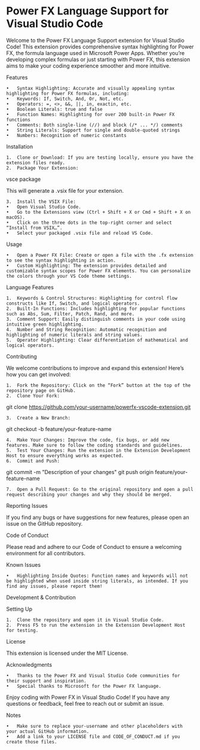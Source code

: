 # Power FX Language Support for Visual Studio Code

Welcome to the Power FX Language Support extension for Visual Studio Code! This extension provides comprehensive syntax highlighting for Power FX, the formula language used in Microsoft Power Apps. Whether you’re developing complex formulas or just starting with Power FX, this extension aims to make your coding experience smoother and more intuitive.

Features

	•	Syntax Highlighting: Accurate and visually appealing syntax highlighting for Power FX formulas, including:
	•	Keywords: If, Switch, And, Or, Not, etc.
	•	Operators: =, <>, &&, ||, in, exactin, etc.
	•	Boolean Literals: true and false
	•	Function Names: Highlighting for over 200 built-in Power FX functions
	•	Comments: Both single-line (//) and block (/* ... */) comments
	•	String Literals: Support for single and double-quoted strings
	•	Numbers: Recognition of numeric constants

Installation

	1.	Clone or Download: If you are testing locally, ensure you have the extension files ready.
	2.	Package Your Extension:

vsce package

This will generate a .vsix file for your extension.

	3.	Install the VSIX File:
	•	Open Visual Studio Code.
	•	Go to the Extensions view (Ctrl + Shift + X or Cmd + Shift + X on macOS).
	•	Click on the three dots in the top-right corner and select “Install from VSIX…”.
	•	Select your packaged .vsix file and reload VS Code.

Usage

	•	Open a Power FX File: Create or open a file with the .fx extension to see the syntax highlighting in action.
	•	Custom Highlighting: The extension provides detailed and customizable syntax scopes for Power FX elements. You can personalize the colors through your VS Code theme settings.

Language Features

	1.	Keywords & Control Structures: Highlighting for control flow constructs like If, Switch, and logical operators.
	2.	Built-In Functions: Includes highlighting for popular functions such as Abs, Sum, Filter, Patch, Rand, and more.
	3.	Comment Support: Easily distinguish comments in your code using intuitive green highlighting.
	4.	Number and String Recognition: Automatic recognition and highlighting of numeric literals and string values.
	5.	Operator Highlighting: Clear differentiation of mathematical and logical operators.

Contributing

We welcome contributions to improve and expand this extension! Here’s how you can get involved:

	1.	Fork the Repository: Click on the “Fork” button at the top of the repository page on GitHub.
	2.	Clone Your Fork:

git clone https://github.com/your-username/powerfx-vscode-extension.git


	3.	Create a New Branch:

git checkout -b feature/your-feature-name


	4.	Make Your Changes: Improve the code, fix bugs, or add new features. Make sure to follow the coding standards and guidelines.
	5.	Test Your Changes: Run the extension in the Extension Development Host to ensure everything works as expected.
	6.	Commit and Push:

git commit -m "Description of your changes"
git push origin feature/your-feature-name


	7.	Open a Pull Request: Go to the original repository and open a pull request describing your changes and why they should be merged.

Reporting Issues

If you find any bugs or have suggestions for new features, please open an issue on the GitHub repository.

Code of Conduct

Please read and adhere to our Code of Conduct to ensure a welcoming environment for all contributors.

Known Issues

	•	Highlighting Inside Quotes: Function names and keywords will not be highlighted when used inside string literals, as intended. If you find any issues, please report them!

Development & Contribution

Setting Up

	1.	Clone the repository and open it in Visual Studio Code.
	2.	Press F5 to run the extension in the Extension Development Host for testing.

License

This extension is licensed under the MIT License.

Acknowledgments

	•	Thanks to the Power FX and Visual Studio Code communities for their support and inspiration.
	•	Special thanks to Microsoft for the Power FX language.

Enjoy coding with Power FX in Visual Studio Code! If you have any questions or feedback, feel free to reach out or submit an issue.

Notes

	•	Make sure to replace your-username and other placeholders with your actual GitHub information.
	•	Add a link to your LICENSE file and CODE_OF_CONDUCT.md if you create those files.